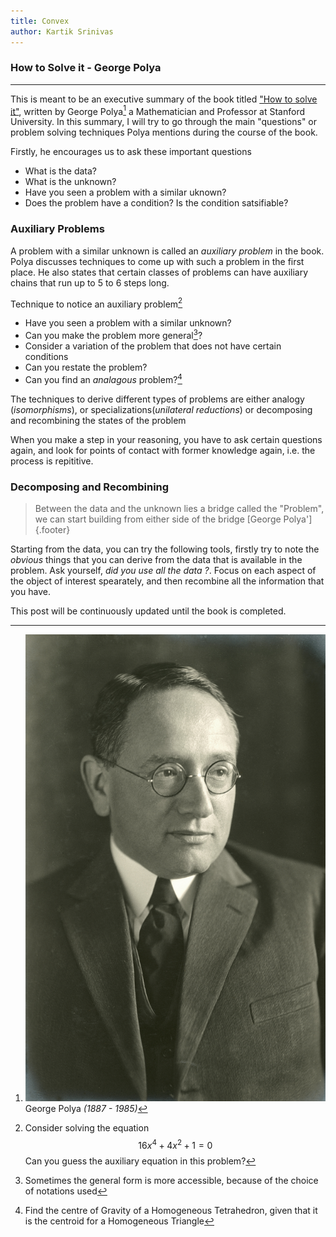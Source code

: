 ```yaml
---
title: Convex
author: Kartik Srinivas
---
```



### How to Solve it - George Polya

---

This is meant to be an executive summary of the book titled ["How to solve it"](https://en.wikipedia.org/wiki/How_to_Solve_It), written by George Polya[^polya]  a
Mathematician and Professor at Stanford University. In this summary, I will try to go through the main "questions" or problem solving techniques Polya mentions during the
course of the book.

[^polya]: ![Polya][polya] <br> George Polya _(1887 - 1985)_

[polya]: posts/HTSI/images/polya.jpg

Firstly, he encourages us to ask these important questions

- What is the data?
- What is the unknown?
- Have you seen a problem with a similar uknown?
- Does the problem have a condition? Is the condition satsifiable?

### Auxiliary Problems

A problem with a similar unknown is called an _auxiliary problem_ in the book.
Polya discusses techniques to come up with such a problem in the first place. He also states that certain classes of
problems can have auxiliary chains that run up to 5 to 6 steps long.

Technique to notice an auxiliary problem[^aux1]

- Have you seen a problem with a similar unknown?
- Can you make the problem more general[^acc]?
- Consider a variation of the problem that does not have certain conditions
- Can you restate the problem?
- Can you find an _analagous_ problem?[^anal]


[^anal]: Find the centre of Gravity of a Homogeneous Tetrahedron, given that it is the centroid  for a Homogeneous Triangle



[^acc]: Sometimes the general form is more accessible, because of the choice of notations used


[^aux1]: Consider solving the equation $$16x^4 + 4x^2 + 1 = 0$$ Can you guess the auxiliary equation in this problem?


The techniques to derive different types of problems are either analogy (_isomorphisms_), or specializations(_unilateral
reductions_) or decomposing and recombining the states of the problem

When you make a step in your reasoning, you have to ask certain questions again, and look for points of contact with
former knowledge again, i.e. the process is repititive.


### Decomposing and Recombining

<div class = "epigraph">

> Between the data and the unknown lies a bridge called the "Problem", we can start building  from either side of the
bridge
[George Polya']{.footer}
</div>

Starting from the data, you can try the following tools, firstly try to note the _obvious_ things that you can derive
from the data that is available in the problem. Ask yourself, _did you use all the data ?_. Focus on each aspect of the
object of interest spearately, and then recombine all the information that you have.

This post will be continuously updated until the book is completed.
